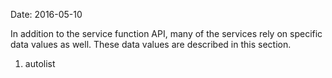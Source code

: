 Date: 2016-05-10

In addition to the service function API, many of the services rely on specific data values as well. These data values are described in this section.

1. autolist
